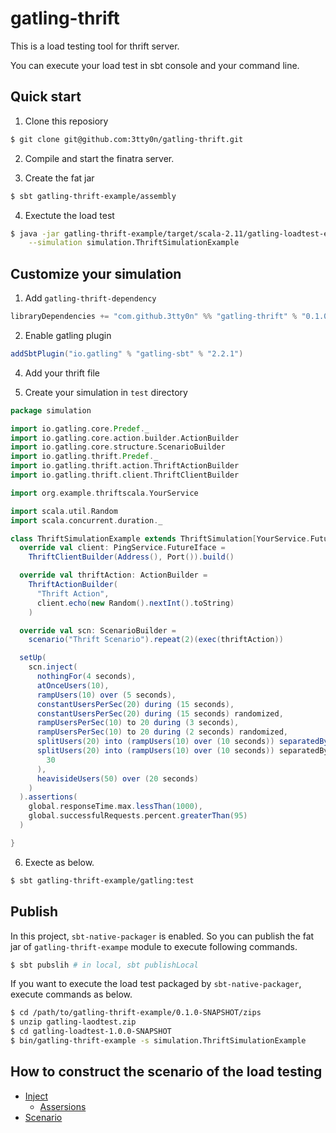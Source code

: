 # gatling-thrift

This is a load testing tool for thrift server.

You can execute your load test in sbt console and your command line.

## Quick start

1. Clone this reposiory

```bash
$ git clone git@github.com:3tty0n/gatling-thrift.git
```

2. Compile and start the finatra server.

3. Create the fat jar

```bash
$ sbt gatling-thrift-example/assembly
```

4. Exectute the load test

``` bash
$ java -jar gatling-thrift-example/target/scala-2.11/gatling-loadtest-example.jar \
    --simulation simulation.ThriftSimulationExample
```
  
## Customize your simulation

1. Add `gatling-thrift-dependency`

```scala
libraryDependencies += "com.github.3tty0n" %% "gatling-thrift" % "0.1.0-SNAPSHOT"
```

2. Enable gatling plugin

```scala
addSbtPlugin("io.gatling" % "gatling-sbt" % "2.2.1")
```

4. Add your thrift file

5. Create your simulation in `test` directory

``` scala
package simulation

import io.gatling.core.Predef._
import io.gatling.core.action.builder.ActionBuilder
import io.gatling.core.structure.ScenarioBuilder
import io.gatling.thrift.Predef._
import io.gatling.thrift.action.ThriftActionBuilder
import io.gatling.thrift.client.ThriftClientBuilder

import org.example.thriftscala.YourService

import scala.util.Random
import scala.concurrent.duration._

class ThriftSimulationExample extends ThriftSimulation[YourService.FutureIface] {
  override val client: PingService.FutureIface =
    ThriftClientBuilder(Address(), Port()).build()

  override val thriftAction: ActionBuilder =
    ThriftActionBuilder(
      "Thrift Action",
      client.echo(new Random().nextInt().toString)
    )

  override val scn: ScenarioBuilder =
    scenario("Thrift Scenario").repeat(2)(exec(thriftAction))

  setUp(
    scn.inject(
      nothingFor(4 seconds),
      atOnceUsers(10),
      rampUsers(10) over (5 seconds),
      constantUsersPerSec(20) during (15 seconds),
      constantUsersPerSec(20) during (15 seconds) randomized,
      rampUsersPerSec(10) to 20 during (3 seconds),
      rampUsersPerSec(10) to 20 during (2 seconds) randomized,
      splitUsers(20) into (rampUsers(10) over (10 seconds)) separatedBy (10 seconds),
      splitUsers(20) into (rampUsers(10) over (10 seconds)) separatedBy atOnceUsers(
        30
      ),
      heavisideUsers(50) over (20 seconds)
    )
  ).assertions(
    global.responseTime.max.lessThan(1000),
    global.successfulRequests.percent.greaterThan(95)
  )

}
```

6. Execte as below.

``` bash
$ sbt gatling-thrift-example/gatling:test
```

## Publish

In this project, `sbt-native-packager` is enabled. So you can publish the fat jar of `gatling-thrift-exampe` module to execute following commands.

``` bash
$ sbt pubslih # in local, sbt publishLocal
```

If you want to execute the load test packaged by `sbt-native-packager`, execute commands as below.

``` bash
$ cd /path/to/gatling-thrift-example/0.1.0-SNAPSHOT/zips
$ unzip gatling-laodtest.zip
$ cd gatling-loadtest-1.0.0-SNAPSHOT
$ bin/gatling-thrift-example -s simulation.ThriftSimulationExample
```

## How to construct the scenario of the load testing

- [Inject](http://gatling.io/docs/current/general/simulation_setup/)
  - [Assersions](http://gatling.io/docs/current/general/assertions/#assertions)
- [Scenario](http://gatling.io/docs/current/general/scenario/)
